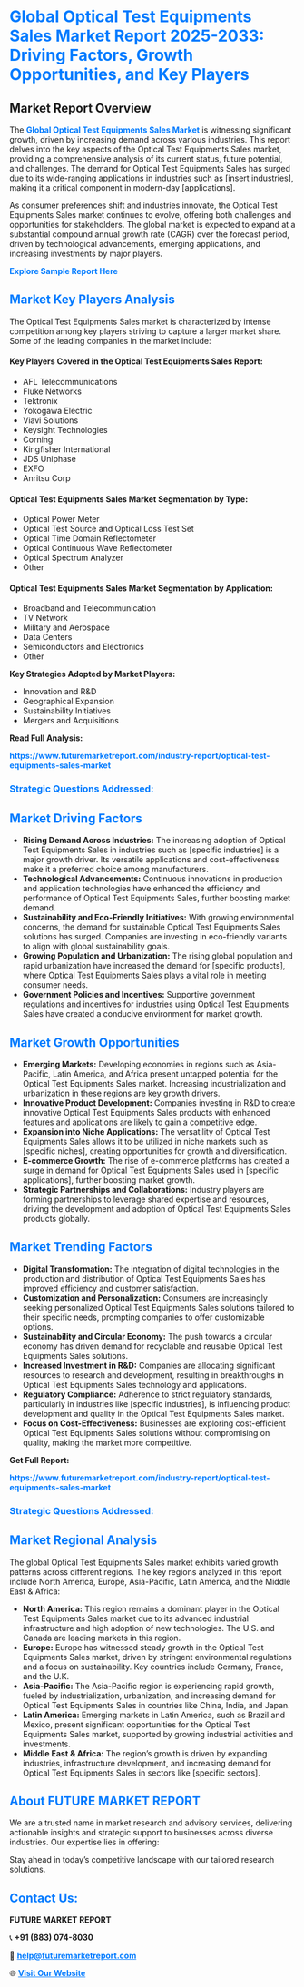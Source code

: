 <h1 style="color: #007BFF;">Global Optical Test Equipments Sales Market Report 2025-2033: Driving Factors, Growth Opportunities, and Key Players</h1>

<section id="overview">
<h2>Market Report Overview</h2>
<p>The <a href="https://www.futuremarketreport.com/industry-report/optical-test-equipments-sales-market" style="color: #007BFF; text-decoration: none;"><strong>Global Optical Test Equipments Sales Market</strong></a> is witnessing significant growth, driven by increasing demand across various industries. This report delves into the key aspects of the Optical Test Equipments Sales market, providing a comprehensive analysis of its current status, future potential, and challenges. The demand for Optical Test Equipments Sales has surged due to its wide-ranging applications in industries such as [insert industries], making it a critical component in modern-day [applications].</p>
<p>As consumer preferences shift and industries innovate, the Optical Test Equipments Sales market continues to evolve, offering both challenges and opportunities for stakeholders. The global market is expected to expand at a substantial compound annual growth rate (CAGR) over the forecast period, driven by technological advancements, emerging applications, and increasing investments by major players.</p>
</section>

<section id="overview">
<p><a href="https://www.futuremarketreport.com/request-sample/reportId=104728" style="color: #007BFF; text-decoration: none;"><strong>Explore Sample Report Here</strong></a></p>
</section>

<section id="key-players">
<h2 style="color: #007BFF;">Market Key Players Analysis</h2>
<p>The Optical Test Equipments Sales market is characterized by intense competition among key players striving to capture a larger market share. Some of the leading companies in the market include:</p>
<h4>Key Players Covered in the Optical Test Equipments Sales Report:</h4>
<ul><li>AFL Telecommunications</li><li>Fluke Networks</li><li>Tektronix</li><li>Yokogawa Electric</li><li>Viavi Solutions</li><li>Keysight Technologies</li><li>Corning</li><li>Kingfisher International</li><li>JDS Uniphase</li><li>EXFO</li><li>Anritsu Corp</li></ul>
<h4>Optical Test Equipments Sales Market Segmentation by Type:</h4>
<ul><li>Optical Power Meter</li><li>Optical Test Source and Optical Loss Test Set</li><li>Optical Time Domain Reflectometer</li><li>Optical Continuous Wave Reflectometer</li><li>Optical Spectrum Analyzer</li><li>Other</li></ul>

<h4>Optical Test Equipments Sales Market Segmentation by Application:</h4>
<ul><li>Broadband and Telecommunication</li><li>TV Network</li><li>Military and Aerospace</li><li>Data Centers</li><li>Semiconductors and Electronics</li><li>Other</li></ul>
<p><strong>Key Strategies Adopted by Market Players:</strong></p>
<ul>
<li>Innovation and R&D</li>
<li>Geographical Expansion</li>
<li>Sustainability Initiatives</li>
<li>Mergers and Acquisitions</li>
</ul>
</section>

<section>
<p><strong>Read Full Analysis: </strong></p><a href="https://www.futuremarketreport.com/industry-report/optical-test-equipments-sales-market" style="color: #007BFF; text-decoration: none;"><strong>https://www.futuremarketreport.com/industry-report/optical-test-equipments-sales-market</strong></a>
<h3 style="color: #007BFF;">Strategic Questions Addressed:</h3>
</section>

<section id="driving-factors">
<h2 style="color: #007BFF;">Market Driving Factors</h2>
<ul>
<li><strong>Rising Demand Across Industries:</strong> The increasing adoption of Optical Test Equipments Sales in industries such as [specific industries] is a major growth driver. Its versatile applications and cost-effectiveness make it a preferred choice among manufacturers.</li>
<li><strong>Technological Advancements:</strong> Continuous innovations in production and application technologies have enhanced the efficiency and performance of Optical Test Equipments Sales, further boosting market demand.</li>
<li><strong>Sustainability and Eco-Friendly Initiatives:</strong> With growing environmental concerns, the demand for sustainable Optical Test Equipments Sales solutions has surged. Companies are investing in eco-friendly variants to align with global sustainability goals.</li>
<li><strong>Growing Population and Urbanization:</strong> The rising global population and rapid urbanization have increased the demand for [specific products], where Optical Test Equipments Sales plays a vital role in meeting consumer needs.</li>
<li><strong>Government Policies and Incentives:</strong> Supportive government regulations and incentives for industries using Optical Test Equipments Sales have created a conducive environment for market growth.</li>
</ul>
</section>

<section id="growth-opportunities">
<h2 style="color: #007BFF;">Market Growth Opportunities</h2>
<ul>
<li><strong>Emerging Markets:</strong> Developing economies in regions such as Asia-Pacific, Latin America, and Africa present untapped potential for the Optical Test Equipments Sales market. Increasing industrialization and urbanization in these regions are key growth drivers.</li>
<li><strong>Innovative Product Development:</strong> Companies investing in R&D to create innovative Optical Test Equipments Sales products with enhanced features and applications are likely to gain a competitive edge.</li>
<li><strong>Expansion into Niche Applications:</strong> The versatility of Optical Test Equipments Sales allows it to be utilized in niche markets such as [specific niches], creating opportunities for growth and diversification.</li>
<li><strong>E-commerce Growth:</strong> The rise of e-commerce platforms has created a surge in demand for Optical Test Equipments Sales used in [specific applications], further boosting market growth.</li>
<li><strong>Strategic Partnerships and Collaborations:</strong> Industry players are forming partnerships to leverage shared expertise and resources, driving the development and adoption of Optical Test Equipments Sales products globally.</li>
</ul>
</section>

<section id="trending-factors">
<h2 style="color: #007BFF;">Market Trending Factors</h2>
<ul>
<li><strong>Digital Transformation:</strong> The integration of digital technologies in the production and distribution of Optical Test Equipments Sales has improved efficiency and customer satisfaction.</li>
<li><strong>Customization and Personalization:</strong> Consumers are increasingly seeking personalized Optical Test Equipments Sales solutions tailored to their specific needs, prompting companies to offer customizable options.</li>
<li><strong>Sustainability and Circular Economy:</strong> The push towards a circular economy has driven demand for recyclable and reusable Optical Test Equipments Sales solutions.</li>
<li><strong>Increased Investment in R&D:</strong> Companies are allocating significant resources to research and development, resulting in breakthroughs in Optical Test Equipments Sales technology and applications.</li>
<li><strong>Regulatory Compliance:</strong> Adherence to strict regulatory standards, particularly in industries like [specific industries], is influencing product development and quality in the Optical Test Equipments Sales market.</li>
<li><strong>Focus on Cost-Effectiveness:</strong> Businesses are exploring cost-efficient Optical Test Equipments Sales solutions without compromising on quality, making the market more competitive.</li>
</ul>
</section>

<section>
<p><strong>Get Full Report: </strong></p><a href="https://www.futuremarketreport.com/industry-report/optical-test-equipments-sales-market" style="color: #007BFF; text-decoration: none;"><strong>https://www.futuremarketreport.com/industry-report/optical-test-equipments-sales-market</strong></a>
<h3 style="color: #007BFF;">Strategic Questions Addressed:</h3>
</section>


<section id="regional-analysis">
<h2 style="color: #007BFF;">Market Regional Analysis</h2>
<p>The global Optical Test Equipments Sales market exhibits varied growth patterns across different regions. The key regions analyzed in this report include North America, Europe, Asia-Pacific, Latin America, and the Middle East & Africa:</p>
<ul>
<li><strong>North America:</strong> This region remains a dominant player in the Optical Test Equipments Sales market due to its advanced industrial infrastructure and high adoption of new technologies. The U.S. and Canada are leading markets in this region.</li>
<li><strong>Europe:</strong> Europe has witnessed steady growth in the Optical Test Equipments Sales market, driven by stringent environmental regulations and a focus on sustainability. Key countries include Germany, France, and the U.K.</li>
<li><strong>Asia-Pacific:</strong> The Asia-Pacific region is experiencing rapid growth, fueled by industrialization, urbanization, and increasing demand for Optical Test Equipments Sales in countries like China, India, and Japan.</li>
<li><strong>Latin America:</strong> Emerging markets in Latin America, such as Brazil and Mexico, present significant opportunities for the Optical Test Equipments Sales market, supported by growing industrial activities and investments.</li>
<li><strong>Middle East & Africa:</strong> The region’s growth is driven by expanding industries, infrastructure development, and increasing demand for Optical Test Equipments Sales in sectors like [specific sectors].</li>
</ul>
</section>

<footer>
<h2 style="color: #007BFF;">About FUTURE MARKET REPORT</h2>
<p>We are a trusted name in market research and advisory services, delivering actionable insights and strategic support to businesses across diverse industries. Our expertise lies in offering:</p>

<p>Stay ahead in today’s competitive landscape with our tailored research solutions.</p>

<h2 style="color: #007BFF;">Contact Us:</h2>
<p><strong>FUTURE MARKET REPORT</strong></p>
<p>📞 <strong>+91 (883) 074-8030</strong></p>
<p>📧 <strong><a href="mailto:help@futuremarketreport.com" style="color: #007BFF;">help@futuremarketreport.com</a></strong></p>
<p>🌐 <strong><a href="https://www.futuremarketreport.com/" style="color: #007BFF;">Visit Our Website</a></strong></p>
</footer>